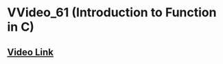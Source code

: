 # VVideo_61 (Introduction to Function in C)

## [Video Link](https://youtu.be/3lqgdqoY83o?si=tooHV_nPdJ1Ncszr)


